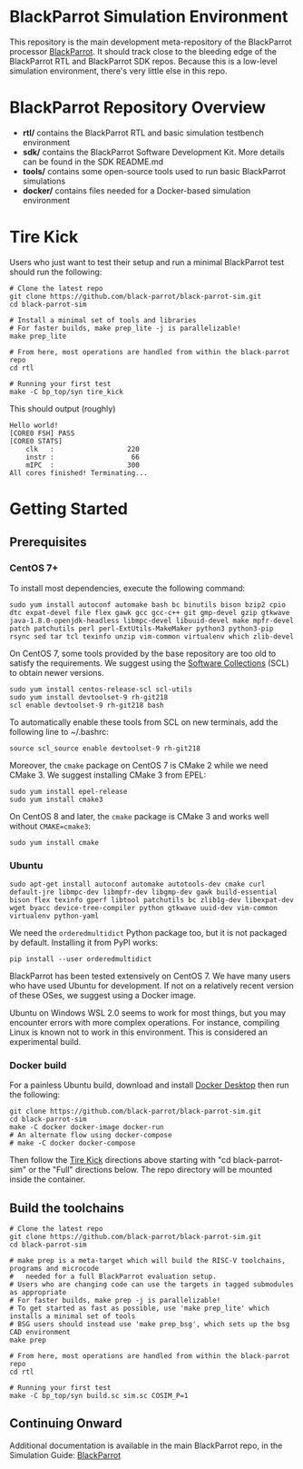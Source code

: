 # BlackParrot Simulation Environment

This repository is the main development meta-repository of the BlackParrot processor
[BlackParrot](https://www.github.com/black-parrot/black-parrot). It should track close to the
bleeding edge of the BlackParrot RTL and BlackParrot SDK repos. Because this is a low-level
simulation environment, there's very little else in this repo.

# BlackParrot Repository Overview
- **rtl/** contains the BlackParrot RTL and basic simulation testbench environment
- **sdk/** contains the BlackParrot Software Development Kit. More details can be found in the SDK
  README.md
- **tools/** contains some open-source tools used to run basic BlackParrot simulations
- **docker/** contains files needed for a Docker-based simulation environment

# Tire Kick

Users who just want to test their setup and run a minimal BlackParrot test should run the following:

    # Clone the latest repo
    git clone https://github.com/black-parrot/black-parrot-sim.git
    cd black-parrot-sim

    # Install a minimal set of tools and libraries
    # For faster builds, make prep_lite -j is parallelizable!
    make prep_lite

    # From here, most operations are handled from within the black-parrot repo
    cd rtl

    # Running your first test
    make -C bp_top/syn tire_kick

This should output (roughly)

    Hello world!
    [CORE0 FSH] PASS
    [CORE0 STATS]
        clk   :                  220
        instr :                   66
        mIPC  :                  300
    All cores finished! Terminating...

# Getting Started

## Prerequisites

### CentOS 7+

To install most dependencies, execute the following command:

    sudo yum install autoconf automake bash bc binutils bison bzip2 cpio dtc expat-devel file flex gawk gcc gcc-c++ git gmp-devel gzip gtkwave java-1.8.0-openjdk-headless libmpc-devel libuuid-devel make mpfr-devel patch patchutils perl perl-ExtUtils-MakeMaker python3 python3-pip rsync sed tar tcl texinfo unzip vim-common virtualenv which zlib-devel

On CentOS 7, some tools provided by the base repository are too old to satisfy the requirements.
We suggest using the [Software Collections](https://wiki.centos.org/AdditionalResources/Repositories/SCL)
(SCL) to obtain newer versions.

    sudo yum install centos-release-scl scl-utils
    sudo yum install devtoolset-9 rh-git218
    scl enable devtoolset-9 rh-git218 bash

To automatically enable these tools from SCL on new terminals, add the following line to ~/.bashrc:

    source scl_source enable devtoolset-9 rh-git218

Moreover, the `cmake` package on CentOS 7 is CMake 2 while we need CMake 3. We suggest installing CMake 3 from EPEL:

    sudo yum install epel-release
    sudo yum install cmake3

On CentOS 8 and later, the `cmake` package is CMake 3 and works well without `CMAKE=cmake3`:

    sudo yum install cmake

### Ubuntu

    sudo apt-get install autoconf automake autotools-dev cmake curl default-jre libmpc-dev libmpfr-dev libgmp-dev gawk build-essential bison flex texinfo gperf libtool patchutils bc zlib1g-dev libexpat-dev wget byacc device-tree-compiler python gtkwave uuid-dev vim-common virtualenv python-yaml

We need the `orderedmultidict` Python package too, but it is not packaged by default. Installing it from PyPI works:

    pip install --user orderedmultidict

BlackParrot has been tested extensively on CentOS 7. We have many users who have used Ubuntu for
development. If not on a relatively recent version of these OSes, we suggest using a
Docker image.

Ubuntu on Windows WSL 2.0 seems to work for most things, but you may encounter errors with more complex operations. For instance, compiling Linux is known not to work in this environment. This is considered an experimental build.

### Docker build

For a painless Ubuntu build, download and install [Docker Desktop](https://www.docker.com/products/docker-desktop) then run the following:

    git clone https://github.com/black-parrot/black-parrot-sim.git
    cd black-parrot-sim
    make -C docker docker-image docker-run
    # An alternate flow using docker-compose
    # make -C docker docker-compose
    
Then follow the [Tire Kick](#-tire-kick) directions above starting with "cd black-parrot-sim" or the "Full" directions below.  The repo directory will be mounted inside the container.

## Build the toolchains

    # Clone the latest repo
    git clone https://github.com/black-parrot/black-parrot-sim.git
    cd black-parrot-sim

    # make prep is a meta-target which will build the RISC-V toolchains, programs and microcode
    #   needed for a full BlackParrot evaluation setup.
    # Users who are changing code can use the targets in tagged submodules as appropriate
    # For faster builds, make prep -j is parallelizable!
    # To get started as fast as possible, use 'make prep_lite' which installs a minimal set of tools
    # BSG users should instead use 'make prep_bsg', which sets up the bsg CAD environment
    make prep

    # From here, most operations are handled from within the black-parrot repo
    cd rtl

    # Running your first test
    make -C bp_top/syn build.sc sim.sc COSIM_P=1

## Continuing Onward

Additional documentation is available in the main BlackParrot repo, in the Simulation Guide:
[BlackParrot](https://github.com/black-parrot/black-parrot)
